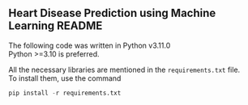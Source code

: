 ## Heart Disease Prediction using Machine Learning README  

The following code was written in Python v3.11.0  
Python >=3.10 is preferred.  

All the necessary libraries are mentioned in the ```requirements.txt``` file.  
To install them, use the command 
```python
pip install -r requirements.txt
 ```

